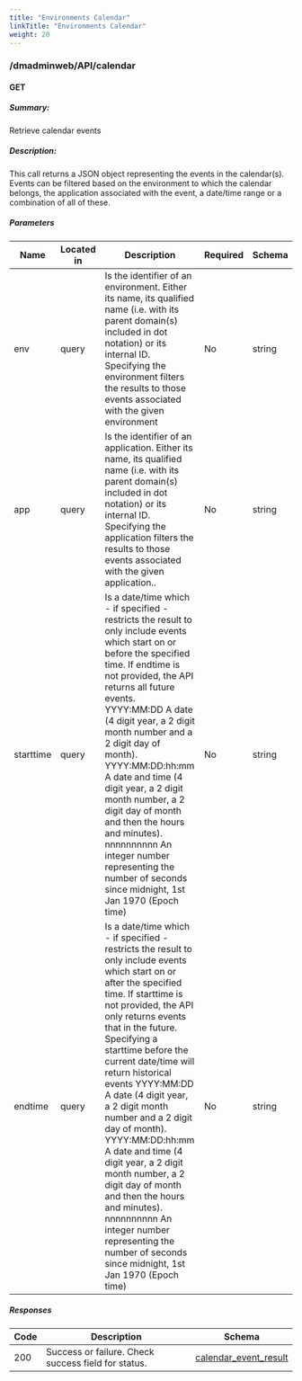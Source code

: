 ```yaml
---
title: "Environments Calendar"
linkTitle: "Environments Calendar"
weight: 20
---
```

### /dmadminweb/API/calendar

#### GET
##### Summary:

Retrieve calendar events

##### Description:

This call returns a JSON object representing the events in the calendar(s). Events can be filtered based on the environment to which the calendar belongs, the application associated with the event, a date/time range or a combination of all of these.


##### Parameters

| Name | Located in | Description | Required | Schema |
| ---- | ---------- | ----------- | -------- | ---- |
| env | query | Is the identifier of an environment. Either its name, its qualified name (i.e. with its parent domain(s) included in dot notation) or its internal ID. Specifying the environment filters the results to those events associated with the given environment | No | string |
| app | query | Is the identifier of an application. Either its name, its qualified name (i.e. with its parent domain(s) included in dot notation) or its internal ID. Specifying the application filters the results to those events associated with the given application.. | No | string |
| starttime | query | Is a date/time which - if specified - restricts the result to only include events which start on or before the specified time. If endtime is not provided, the API returns all future events.  YYYY:MM:DD	A date (4 digit year, a 2 digit month number and a 2 digit day of month).  YYYY:MM:DD:hh:mm	A date and time (4 digit year, a 2 digit month number, a 2 digit day of month and then the hours and minutes).  nnnnnnnnnn	An integer number representing the number of seconds since midnight, 1st Jan 1970 (Epoch time) | No | string |
| endtime | query | Is a date/time which - if specified - restricts the result to only include events which start on or after the specified time. If starttime is not provided, the API only returns events that in the future. Specifying a starttime before the current date/time will return historical events  YYYY:MM:DD	A date (4 digit year, a 2 digit month number and a 2 digit day of month).  YYYY:MM:DD:hh:mm	A date and time (4 digit year, a 2 digit month number, a 2 digit day of month and then the hours and minutes).  nnnnnnnnnn	An integer number representing the number of seconds since midnight, 1st Jan 1970 (Epoch time) | No | string |

##### Responses

| Code | Description | Schema |
| ---- | ----------- | ------ |
| 200 | Success or failure.  Check success field for status. | [calendar_event_result](/restapi/models/#calendar_event_result) |